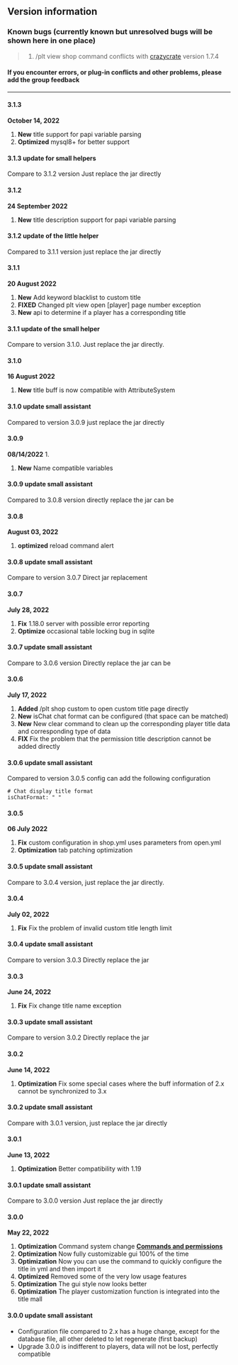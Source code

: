 ## Version information

### Known bugs (currently known but unresolved bugs will be shown here in one place)
> 1. /plt view shop command conflicts with [crazycrate](https://www.mcbbs.net/thread-688445-1-1.html) version 1.7.4

#### If you encounter errors, or plug-in conflicts and other problems, please add the group feedback

------------
#### 3.1.3
**October 14, 2022**
1. **New** title support for papi variable parsing
2. **Optimized** mysql8+ for better support

#### 3.1.3 update for small helpers
Compare to 3.1.2 version Just replace the jar directly

#### 3.1.2
**24 September 2022**
1. **New** title description support for papi variable parsing

#### 3.1.2 update of the little helper
Compared to 3.1.1 version just replace the jar directly

#### 3.1.1
**20 August 2022**
1. **New** Add keyword blacklist to custom title
2. **FIXED** Changed plt view open [player] page number exception
3. **New** api to determine if a player has a corresponding title

#### 3.1.1 update of the small helper
Compare to version 3.1.0. Just replace the jar directly.

#### 3.1.0
**16 August 2022**
1. **New** title buff is now compatible with AttributeSystem

#### 3.1.0 update small assistant
Compared to version 3.0.9 just replace the jar directly

#### 3.0.9
**08/14/2022** 1.
1. **New** Name compatible variables

#### 3.0.9 update small assistant
Compared to 3.0.8 version directly replace the jar can be

#### 3.0.8
**August 03, 2022**
1. **optimized** reload command alert

#### 3.0.8 update small assistant
Compare to version 3.0.7 Direct jar replacement

#### 3.0.7
**July 28, 2022**
1. **Fix** 1.18.0 server with possible error reporting
2. **Optimize** occasional table locking bug in sqlite

#### 3.0.7 update small assistant
Compare to 3.0.6 version Directly replace the jar can be

#### 3.0.6
**July 17, 2022**
1. **Added** /plt shop custom to open custom title page directly
2. **New** isChat chat format can be configured (that space can be matched)
3. **New** New clear command to clean up the corresponding player title data and corresponding type of data
4. **FIX** Fix the problem that the permission title description cannot be added directly

#### 3.0.6 update small assistant
Compared to version 3.0.5 config can add the following configuration

```
# Chat display title format
isChatFormat: " "
```

#### 3.0.5
**06 July 2022**
1. **Fix** custom configuration in shop.yml uses parameters from open.yml
2. **Optimization** tab patching optimization

#### 3.0.5 update small assistant
Compare to 3.0.4 version, just replace the jar directly.

#### 3.0.4
**July 02, 2022**
1. **Fix** Fix the problem of invalid custom title length limit

#### 3.0.4 update small assistant
Compare to version 3.0.3 Directly replace the jar

#### 3.0.3
**June 24, 2022**
1. **Fix** Fix change title name exception

#### 3.0.3 update small assistant
Compare to version 3.0.2 Directly replace the jar

#### 3.0.2
**June 14, 2022**
1. **Optimization** Fix some special cases where the buff information of 2.x cannot be synchronized to 3.x

#### 3.0.2 update small assistant
Compare with 3.0.1 version, just replace the jar directly

#### 3.0.1
**June 13, 2022**
1. **Optimization** Better compatibility with 1.19

#### 3.0.1 update small assistant
Compare to 3.0.0 version Just replace the jar directly

#### 3.0.0
**May 22, 2022**
1. **Optimization** Command system change [**Commands and permissions**](PlayerTitle3/zh_CN/command)
2. **Optimization** Now fully customizable gui 100% of the time
3. **Optimization** Now you can use the command to quickly configure the title in yml and then import it
4. **Optimized** Removed some of the very low usage features
5. **Optimization** The gui style now looks better
6. **Optimization** The player customization function is integrated into the title mall

#### 3.0.0 update small assistant
- Configuration file compared to 2.x has a huge change, except for the database file, all other deleted to let regenerate (first backup)
- Upgrade 3.0.0 is indifferent to players, data will not be lost, perfectly compatible